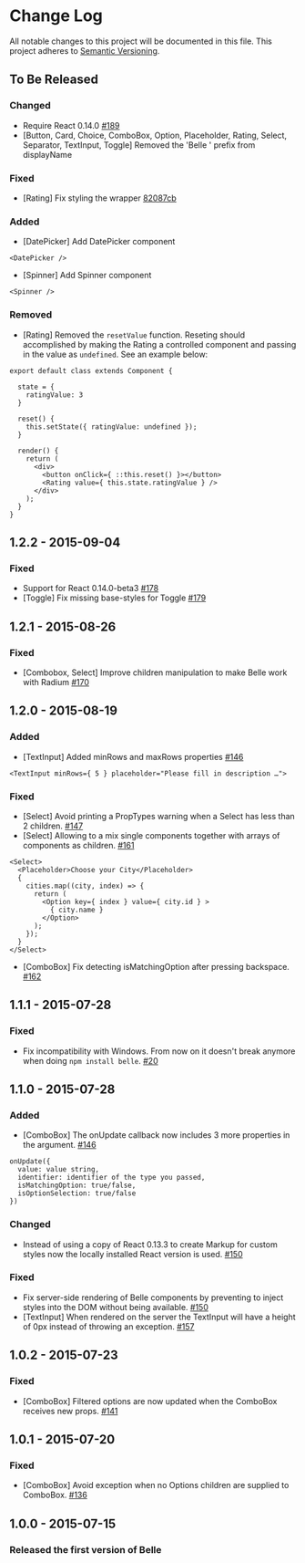 # Change Log
All notable changes to this project will be documented in this file.
This project adheres to [Semantic Versioning](http://semver.org/).

## To Be Released

### Changed
- Require React 0.14.0 [#189](https://github.com/nikgraf/belle/issues/189)
- [Button, Card, Choice, ComboBox, Option, Placeholder, Rating, Select, Separator, TextInput, Toggle] Removed the 'Belle ' prefix from displayName

### Fixed
- [Rating] Fix styling the wrapper [82087cb](https://github.com/nikgraf/belle/commit/82087cb220253486e31269c8a989e9cf26fec18e)

### Added
- [DatePicker] Add DatePicker component

```
<DatePicker />
```

- [Spinner] Add Spinner component

```
<Spinner />
```

### Removed
- [Rating] Removed the `resetValue` function. Reseting should accomplished by making the Rating a controlled component and passing in the value as `undefined`. See an example below:

```
export default class extends Component {

  state = {
    ratingValue: 3
  }

  reset() {
    this.setState({ ratingValue: undefined });
  }

  render() {
    return (
      <div>
        <button onClick={ ::this.reset() }></button>
        <Rating value={ this.state.ratingValue } />
      </div>
    );
  }
}
```

## 1.2.2 - 2015-09-04

### Fixed
- Support for React 0.14.0-beta3 [#178](https://github.com/nikgraf/belle/pull/178)
- [Toggle] Fix missing base-styles for Toggle [#179](https://github.com/nikgraf/belle/issues/179)

## 1.2.1 - 2015-08-26

### Fixed
- [Combobox, Select] Improve children manipulation to make Belle work with Radium [#170](https://github.com/nikgraf/belle/issues/170)

## 1.2.0 - 2015-08-19

### Added
- [TextInput] Added minRows and maxRows properties [#146](https://github.com/nikgraf/belle/pull/146)

```
<TextInput minRows={ 5 } placeholder="Please fill in description …">
```

### Fixed
- [Select] Avoid printing a PropTypes warning when a Select has less than 2 children. [#147](https://github.com/nikgraf/belle/issues/147)
- [Select] Allowing to a mix single components together with arrays of components as children. [#161](https://github.com/nikgraf/belle/issues/161)

```
<Select>
  <Placeholder>Choose your City</Placeholder>
  {
    cities.map((city, index) => {
      return (
        <Option key={ index } value={ city.id } >
          { city.name }
        </Option>
      );
    });
  }
</Select>
```

- [ComboBox] Fix detecting isMatchingOption after pressing backspace. [#162](https://github.com/nikgraf/belle/issues/162)

## 1.1.1 - 2015-07-28
### Fixed

- Fix incompatibility with Windows. From now on it doesn't break anymore when doing `npm install belle`. [#20](https://github.com/nikgraf/belle/issues/20)

## 1.1.0 - 2015-07-28
### Added
- [ComboBox] The onUpdate callback now includes 3 more properties in the argument.  [#146](https://github.com/nikgraf/belle/pull/146)

```
onUpdate({
  value: value string,
  identifier: identifier of the type you passed,
  isMatchingOption: true/false,
  isOptionSelection: true/false
})
```

### Changed
- Instead of using a copy of React 0.13.3 to create Markup for custom styles now the locally installed React version is used. [#150](https://github.com/nikgraf/belle/pull/150)

### Fixed
- Fix server-side rendering of Belle components by preventing to inject styles into the DOM without being available. [#150](https://github.com/nikgraf/belle/pull/150)
- [TextInput] When rendered on the server the TextInput will have a height of 0px instead of throwing an exception. [#157](https://github.com/nikgraf/belle/pull/157)

## 1.0.2 - 2015-07-23
### Fixed
- [ComboBox] Filtered options are now updated when the ComboBox receives new props. [#141](https://github.com/nikgraf/belle/issues/141)

## 1.0.1 - 2015-07-20
### Fixed
- [ComboBox] Avoid exception when no Options children are supplied to ComboBox. [#136](https://github.com/nikgraf/belle/issues/136)

## 1.0.0 - 2015-07-15
### Released the first version of Belle
